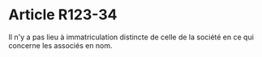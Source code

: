 # Article R123-34

Il n'y a pas lieu à immatriculation distincte de celle de la société en ce qui concerne les associés en nom.
